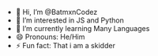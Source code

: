 - 👋 Hi, I’m @BatmxnCodez
- 👀 I’m interested in JS and Python
- 🌱 I’m currently learning Many Languages
- 😄 Pronouns: He/Him
- ⚡ Fun fact: That i am a skidder

<!---
BatmxnCodez/BatmxnCodez is a ✨ special ✨ repository because its `README.md` (this file) appears on your GitHub profile.
You can click the Preview link to take a look at your changes.
--->
